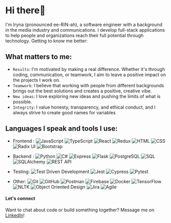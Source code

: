 # Hi there👋 

I'm Iryna (pronounced ee-RIN-ah), a software engineer with a background in the media industry and communications. I develop full-stack applications to help people and organizations reach their full potential through technology. 
Getting to know me better:

## What matters to me: 
* `Results`: I'm motivated by making a real difference. Whether it's through coding, communication, or teamwork, I aim to leave a positive impact on the projects I work on.
* `Teamwork`: I believe that working with people from different backgrounds brings out the best solutions and creates a positive, creative vibe.
* `New ideas`: I love exploring new ideas and pushing the limits of what is possible.
* `Integrity`: I value honesty, transparency, and ethical conduct, and I always strive to create good names for variables

## Languages I speak and tools I use:
- Frontend : <img src="https://img.shields.io/badge/-JavaScript-F7DF1E?logo=javascript&logoColor=black" alt="JavaScript" aria-label="JavaScript">   <img src="https://img.shields.io/badge/-TypeScript-007ACC?logo=typescript&logoColor=white" alt="TypeScript" aria-label="TypeScript">  <img src="https://img.shields.io/badge/-React-61DAFB?logo=react&logoColor=black" alt="React" aria-label="React"> <img src="https://img.shields.io/badge/-Redux-764ABC?logo=redux&logoColor=white" alt="Redux" aria-label="Redux"> <img src="https://img.shields.io/badge/-HTML-E34F26?logo=html5&logoColor=white" alt="HTML" aria-label="HTML"> <img src="https://img.shields.io/badge/-CSS-1572B6?logo=css3&logoColor=white" alt="CSS" aria-label="CSS"> <img src="https://img.shields.io/badge/-Radix%20UI-000000?logo=radix-ui&logoColor=white" alt="Radix UI" aria-label="Radix UI"> <img src="https://img.shields.io/badge/-Bootstrap-7952B3?logo=bootstrap&logoColor=white" alt="Bootstrap" aria-label="Bootstrap">

- Backend : <img src="https://img.shields.io/badge/-Python-3776AB?logo=python&logoColor=white" alt="Python" aria-label="Python"> <img src="https://img.shields.io/badge/-C%23-239120?logo=c-sharp&logoColor=white" alt="C#" aria-label="C#"> <img src="https://img.shields.io/badge/-Express-000000?logo=express&logoColor=white" alt="Express" aria-label="Express"> <img src="https://img.shields.io/badge/-Flask-000000?logo=flask&logoColor=white" alt="Flask" aria-label="Flask"> <img src="https://img.shields.io/badge/-PostgreSQL-4169E1?logo=postgresql&logoColor=white" alt="PostgreSQL" aria-label="PostgreSQL"> <img src="https://img.shields.io/badge/-SQL-4479A1?logo=sql&logoColor=white" alt="SQL" aria-label="SQL"> <img src="https://img.shields.io/badge/-SQLAlchemy-D71F00?logo=sqlalchemy&logoColor=white" alt="SQLAlchemy" aria-label="SQLAlchemy"> <img src="https://img.shields.io/badge/-REST API-02569B?logo=restapi&logoColor=white" alt="REST API" aria-label="REST API">

- Testing: <img src="https://img.shields.io/badge/-Test Driven Development-333333?logo=test&logoColor=white" alt="Test Driven Development" aria-label="Test Driven Development"> <img src="https://img.shields.io/badge/-Jest-C21325?logo=jest&logoColor=white" alt="Jest" aria-label="Jest"> <img src="https://img.shields.io/badge/-Cypress-17202C?logo=cypress&logoColor=white" alt="Cypress" aria-label="Cypress"> <img src="https://img.shields.io/badge/-Pytest-0A9EDC?logo=pytest&logoColor=white" alt="Pytest" aria-label="Pytest">

- Other: <img src="https://img.shields.io/badge/-Git-F05032?logo=git&logoColor=white" alt="Git" aria-label="Git"> <img src="https://img.shields.io/badge/-GitHub-181717?logo=github&logoColor=white" alt="GitHub" aria-label="GitHub"> <img src="https://img.shields.io/badge/-Postman-FF6C37?logo=postman&logoColor=white" alt="Postman" aria-label="Postman"> <img src="https://img.shields.io/badge/-Firebase-FFCA28?logo=firebase&logoColor=black" alt="Firebase" aria-label="Firebase">
<img src="https://img.shields.io/badge/-Docker-2496ED?logo=docker&logoColor=white" alt="Docker" aria-label="Docker"> <img src="https://img.shields.io/badge/-TensorFlow-FF6F00?logo=tensorflow&logoColor=white" alt="TensorFlow" aria-label="TensorFlow">
<img src="https://img.shields.io/badge/-NLTK-85BAE1?logo=nltk&logoColor=black" alt="NLTK" aria-label="NLTK"> <img src="https://img.shields.io/badge/-Object Oriented Design-007ACC?logo=design&logoColor=white" alt="Object Oriented Design" aria-label="Object Oriented Design"> <img src="https://img.shields.io/badge/-Jira-0052CC?logo=jira&logoColor=white" alt="Jira" aria-label="Jira"> <img src="https://img.shields.io/badge/-Agile-00D09C?logo=agile&logoColor=white" alt="Agile" aria-label="Agile">



#### Let's connect 
Want to chat about code or build something together? Message me on [LinkedIn](https://www.linkedin.com/in/trushmi/)!


<!--
**trushmi/trushmi** is a ✨ _special_ ✨ repository because its `README.md` (this file) appears on your GitHub profile.

Here are some ideas to get you started:

- 🔭 I’m currently working on ...
- 🌱 I’m currently learning ...
- 👯 I’m looking to collaborate on ...
- 🤔 I’m looking for help with ...
- 💬 Ask me about ...
- 📫 How to reach me: ...
- 😄 Pronouns: ...
- ⚡ Fun fact: ...
-->

